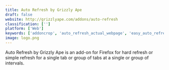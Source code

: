 ```yaml
---
title: Auto Refresh by Grizzly Ape
draft: false 
website: http://grizzlyape.com/addons/auto-refresh
classification: ['']
platform: ['Web']
keywords: ['addoncrop', 'auto_refresh_actual_webpage', 'easy_auto_refresh', 'page_refresh', 'refreshthis', 'reloadevery', 'site_reloader']
image: logo.png
---
```

Auto Refresh by Grizzly Ape is an add-on for Firefox for hard refresh or simple refresh for a single tab or group of tabs at a single or group of intervals.